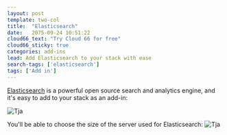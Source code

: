 ```yaml
---
layout: post
template: two-col
title:  "Elasticsearch"
date:   2075-09-24 10:51:22
cloud66_text: "Try Cloud 66 for free"
cloud66_sticky: true
categories: add-ins
lead: Add Elasticsearch to your stack with ease
search-tags: ['elasticsearch']
tags: ['Add in']
---
```


[Elasticsearch](http://www.elasticsearch.org/) is a powerful open source search and analytics engine, and it's easy to add to your stack as an add-in:

![Tja](http://cdn.cloud66.com/images/help/addin_elasticsearch.png)

You'll be able to choose the size of the server used for Elasticsearch:
![Tja](http://cdn.cloud66.com/images/help/addin_example_elasticsearch.png)